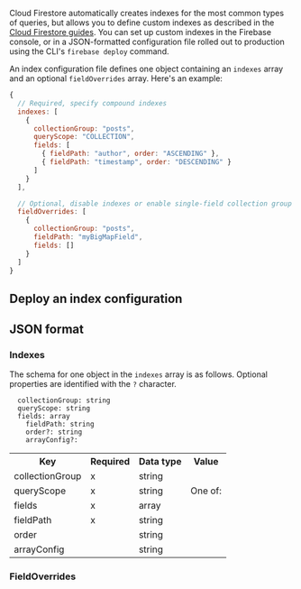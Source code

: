 
Cloud Firestore automatically creates indexes for the most common types of queries, but allows you to define custom indexes as described in the [Cloud Firestore guides](https://firebase.devsite.corp.google.com/docs/firestore/query-data/index-overview). You can set up custom indexes in the Firebase console, or in a JSON-formatted configuration file rolled out to production using the CLI's <code>firebase deploy</code> command.

An index configuration file defines one object containing an <code>indexes</code> array and an optional <code>fieldOverrides</code> array. Here's an example:

```javascript
{
  // Required, specify compound indexes
  indexes: [
    { 
      collectionGroup: "posts",
      queryScope: "COLLECTION",
      fields: [
        { fieldPath: "author", order: "ASCENDING" },
        { fieldPath: "timestamp", order: "DESCENDING" }
      ]
    }
  ],

  // Optional, disable indexes or enable single-field collection group indexes
  fieldOverrides: [
    {
      collectionGroup: "posts",
      fieldPath: "myBigMapField",
      fields: []
    }
  ]
}
```

## Deploy an index configuration


## JSON format

### Indexes

The schema for one object in the `indexes` array is as follows. Optional properties are identified with the `?` character.

```
  collectionGroup: string
  queryScope: string
  fields: array
    fieldPath: string
    order?: string
    arrayConfig?: 
```



<table>
  <tr>
    <th>Key</th>
    <th>Required</th>
    <th>Data type</th>
    <th>Value</th>
  </tr>
  <tr>
    <td>collectionGroup</td>
    <td>x</td>
    <td>string</td>
    <td></td>
  </tr>
  <tr>
    <td>queryScope</td>
    <td>x</td>
    <td>string</td>
    <td>One of:
    </td>
  </tr>
  <tr>
    <td>fields</td>
    <td>x</td>
    <td>array</td>
    <td></td>
  </tr>
  <tr>
    <td>fieldPath</td>
    <td>x</td>
    <td>string</td>
    <td></td>
  </tr>
  <tr>
    <td>order</td>
    <td></td>
    <td>string</td>
    <td></td>
  </tr>
  <tr>
    <td>arrayConfig</td>
    <td></td>
    <td>string</td>
    <td></td>
  </tr>
</table>

### FieldOverrides
